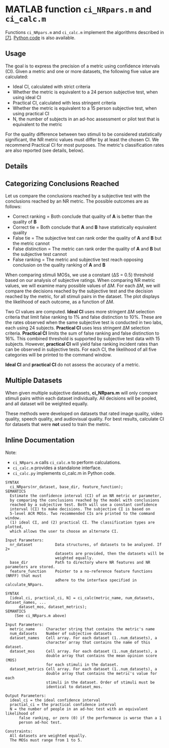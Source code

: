 # MATLAB function `ci_NRpars.m` and `ci_calc.m`

Functions `ci_NRpars.m` and `ci_calc.m` implement the algorithms described in [[7]](Publications.md). [Python code](ConfidenceIntervalsPython.md) is also available.

## Usage

The goal is to express the precision of a metric using confidence intervals (CI). Given a metric and one or more datasets, the following five value are calculated: 

* Ideal CI, calculated with strict criteria 
* Whether the metric is equivalent to a 24 person subjective test, when using ideal CI 
* Practical CI, calculated with less stringent criteria 
* Whether the metric is equivalent to a 15 person subjective test, when using practical CI 
* N, the number of subjects in an ad-hoc assessment or pilot test that is equivalent to the metric 

For the quality difference between two stimuli to be considered statistically significant, the NR metric values must differ by at least the chosen CI. We recommend Practical CI for most purposes. The metric's classification rates are also reported (see details, below). 

## Details

## Categorizing Conclusions Reached

Let us compare the conclusions reached by a subjective test with the conclusions reached by an NR metric. The possible outcomes are as follows:
 
* Correct ranking = Both conclude that quality of **A** is better than the quality of **B** 
* Correct tie = Both conclude that **A** and **B** have statistically equivalent quality
* False tie = The subjective test can rank order the quality of **A** and **B** but the metric cannot
* False distinction = The metric can rank order the quality of **A** and **B** but the subjective test cannot
* False ranking = The metric and subjective test reach opposing conclusion on the quality ranking of **A** and **B** 

When comparing stimuli MOSs, we use a constant (ΔS = 0.5) threshold based on our analysis of subjective ratings. When comparing NR metric values, we will examine many possible values of ΔM. For each ΔM, we will compare the decisions reached by the subjective test and the decision reached by the metric, for all stimuli pairs in the dataset. The plot displays the likelihood of each outcome, as a function of ΔM. 

Two CI values are computed. **Ideal CI** uses more stringent ΔM selection criteria that limit false ranking to 1% and false distinction to 10%. These are the rates observed when the same subjective test is conducted in two labs, each using 24 subjects. **Practical CI** uses less stringent ΔM selection criteria.  **Practical CI** limits the sum of false ranking and false distinction to 16%. This combined threshold is supported by subjective test data with 15 subjects. However, **practical CI** will yield false ranking incident rates than can be observed in subjective tests. For each CI, the likelihood of all five categories will be printed to the command window.

**Ideal CI** and **practical CI** do not assess the accuracy of a metric. 

## Multiple Datasets
When given multiple subjective datasets, **ci_NRpars.m** will only compare stimuli pairs within each dataset individually. All decisions will be pooled, and all dataset will be weighted equally. 

These methods were developed on datasets that rated image quality, video quality, speech quality, and audiovisual quality. For best results, calculate CI for datasets that were **not** used to train the metric. 


## Inline Documentation
Note: 
* `ci_NRpars.m` calls `ci_calc.m` to perform calculations. 
* `ci_calc.m` provides a standalone interface.
* `ci_calc.py` implements ci_calc.m in Python code.
```text
SYNTAX
  ci_NRpars(nr_dataset, base_dir, feature_function);
SEMANTICS
  Estimate the confidence interval (CI) of an NR metric or parameter, 
  by comparing the conclusions reached by the model with conclusions 
  reached by a subjective test. Both will use a constant confidence 
  interval (CI) to make decisions. The subjective CI is based on
  5-level ACR MOSs. Two recommended CIs are printed to the command window.
  (1) ideal CI, and (2) practical CI. The classification types are plotted, 
  which allows the user to choose an alternate CI.

Input Parameters:
  nr_dataset          Data structures, of datasets to be analyzed. If 2+
                      datasets are provided, then the datasets will be
                      weighted equally.
  base_dir            Path to directory where NR features and NR parameters are stored.
  feature_function    Pointer to a no-reference feature functions (NRFF) that must 
                      adhere to the interface specified in calculate_NRpars.
```

```text
SYNTAX
  [ideal_ci, practical_ci, N] = ci_calc(metric_name, num_datasets, dataset_names, ...
      dataset_mos, dataset_metrics);
SEMANTICS
    (See ci_NRpars.m above)

Input Parameters:
  metric_name     Character string that contains the metric's name
  num_datasets    Number of subjective datasets
  dataset_names   Cell array. For each dataset (1..num_datasets), a
                  character array that contains the name of this dataset.
  dataset_mos     Cell array. For each dataset (1..num_datasets), a
                  double array that contains the mean opinion score (MOS)
                  for each stimuli in the dataset.
  dataset_metrics Cell array. For each dataset (1..num_datasets), a
                  double array that contains the metric's value for each
                  stimuli in the dataset. Order of stimuli must be
                  identical to dataset_mos.

Output Parameters:
  ideal_ci = the ideal confidence interval
  practial_ci = the practical confidence interval
  N = the number of people in an ad-hoc test with an equivalent likelihood of
      false ranking, or zero (0) if the performance is worse than a 1
      person ad-hoc test. 

Constraints:
  All datasets are weighted equally.
  The MOSs must range from 1 to 5. 
```

